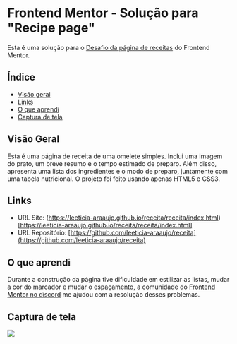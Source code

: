 # Frontend Mentor - Solução para "Recipe page"

Esta é uma solução para o [Desafio da página de receitas](https://www.frontendmentor.io/challenges/recipe-page-KiTsR8QQKm) do Frontend Mentor.

## Índice

- [Visão geral](#visão-geral)
- [Links](#links)
- [O que aprendi](#o-que-aprendi)
- [Captura de tela](#captura-de-tela)

## Visão Geral

Esta é uma página de receita de uma omelete simples. Inclui uma imagem do prato, um breve resumo e o tempo estimado de preparo. Além disso, apresenta uma lista dos ingredientes e o modo de preparo, juntamente com uma tabela nutricional.
O projeto foi feito usando apenas HTML5 e CSS3.

## Links

- URL Site: (https://leeticia-araaujo.github.io/receita/receita/index.html)[https://leeticia-araaujo.github.io/receita/receita/index.html]
- URL Repositório: [https://github.com/leeticia-araaujo/receita](https://github.com/leeticia-araaujo/receita) 

## O que aprendi

Durante a construção da página tive dificuldade em estilizar as listas, mudar a cor do marcador e mudar o espaçamento, a comunidade do [Frontend Mentor no discord](https://discord.com/channels/824970620529279006/1098552990035607563) me ajudou com a resolução desses problemas. 

## Captura de tela

![](./img/screenshot.jpeg)
